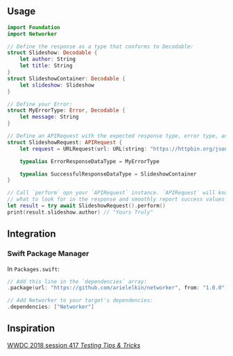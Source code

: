 ## Usage

```swift
import Foundation
import Networker

// Define the response as a type that conforms to Decodable:
struct Slideshow: Decodable {
    let author: String
    let title: String
}
struct SlideshowContainer: Decodable {
    let slideshow: Slideshow
}

// Define your Error:
struct MyErrorType: Error, Decodable {
    let message: String
}

// Define an APIRequest with the expected response type, error type, and URLRequest:
struct SlideshowRequest: APIRequest {
    let request = URLRequest(url: URL(string: "https://httpbin.org/json")!)

    typealias ErrorResponseDataType = MyErrorType

    typealias SuccessfulResponseDataType = SlideshowContainer
}

// Call `perform` opn your `APIRequest` instance. `APIRequest` will know
// what to look for in the response and smoothly report success values or errors:
let result = try await SlideshowRequest().perform()
print(result.slideshow.author) // "Yours Truly"
```


## Integration

### Swift Package Manager

In `Packages.swift`:
```swift
// Add this line in the `dependencies` array:
.package(url: "https://github.com/arielelkin/networker", from: "1.0.0")

// Add Networker to your target's dependencies:
.dependencies: ["Networker"]
```

## Inspiration

[WWDC 2018 session 417 _Testing Tips & Tricks_](https://developer.apple.com/videos/play/wwdc2018/417/)
